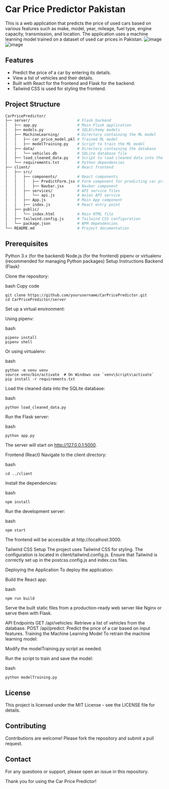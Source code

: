 # Car Price Predictor Pakistan

This is a web application that predicts the price of used cars based on various features such as make, model, year, mileage, fuel type, engine capacity, transmission, and location. The application uses a machine learning model trained on a dataset of used car prices in Pakistan.
![image](https://github.com/user-attachments/assets/01492ddc-7c21-447b-b3d4-1ce23881068f)
![image](https://github.com/user-attachments/assets/43299fff-bc5c-4894-a9a7-f3b57ecfd1b4)



## Features

- Predict the price of a car by entering its details.
- View a list of vehicles and their details.
- Built with React for the frontend and Flask for the backend.
- Tailwind CSS is used for styling the frontend.

## Project Structure

```bash
CarPricePredictor/
├── server/                     # Flask backend
│   ├── app.py                  # Main Flask application
│   ├── models.py               # SQLAlchemy models
│   ├── MachineLearning/        # Directory containing the ML model
│   │   ├── car_price_model.pkl # Trained ML model
│   │   ├── modelTraining.py    # Script to train the ML model
│   ├── data/                   # Directory containing the database
│   │   └── vehicles.db         # SQLite database file
│   ├── load_cleaned_data.py    # Script to load cleaned data into the database
│   └── requirements.txt        # Python dependencies
├── client/                     # React frontend
│   ├── src/
│   │   ├── components/         # React components
│   │   │   ├── PredictForm.jsx # Form component for predicting car prices
│   │   │   ├── Navbar.jsx      # Navbar component
│   │   ├── services/           # API service files
│   │   │   └── api.js          # Axios API service
│   │   ├── App.js              # Main App component
│   │   ├── index.js            # React entry point
│   ├── public/
│   │   └── index.html          # Main HTML file
│   ├── tailwind.config.js      # Tailwind CSS configuration
│   └── package.json            # NPM dependencies
└── README.md                   # Project documentation
```
## Prerequisites
Python 3.x (for the backend)
Node.js (for the frontend)
pipenv or virtualenv (recommended for managing Python packages)
Setup Instructions
Backend (Flask)

Clone the repository:

bash
Copy code
```
git clone https://github.com/yourusername/CarPricePredictor.git
cd CarPricePredictor/server
```
Set up a virtual environment:

Using pipenv:

bash
```
pipenv install
pipenv shell
```
Or using virtualenv:

bash
```
python -m venv venv
source venv/bin/activate  # On Windows use `venv\Scripts\activate`
pip install -r requirements.txt
```
Load the cleaned data into the SQLite database:

bash
```
python load_cleaned_data.py
```
Run the Flask server:

bash
```
python app.py
```
The server will start on http://127.0.0.1:5000.

Frontend (React)
Navigate to the client directory:

bash
```
cd ../client
```
Install the dependencies:

bash
```
npm install
```
Run the development server:

bash
```
npm start
```
The frontend will be accessible at http://localhost:3000.

Tailwind CSS Setup
The project uses Tailwind CSS for styling. The configuration is located in client/tailwind.config.js. Ensure that Tailwind is correctly set up in the postcss.config.js and index.css files.

Deploying the Application
To deploy the application:

Build the React app:

bash
```
npm run build
```
Serve the built static files from a production-ready web server like Nginx or serve them with Flask.

API Endpoints
GET /api/vehicles: Retrieve a list of vehicles from the database.
POST /api/predict: Predict the price of a car based on input features.
Training the Machine Learning Model
To retrain the machine learning model:

Modify the modelTraining.py script as needed.

Run the script to train and save the model:

bash
```
python modelTraining.py
```
## License
This project is licensed under the MIT License - see the LICENSE file for details.

## Contributing
Contributions are welcome! Please fork the repository and submit a pull request.

## Contact
For any questions or support, please open an issue in this repository.

Thank you for using the Car Price Predictor!
